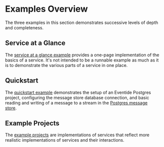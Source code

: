 # Examples Overview

The three examples in this section demonstrates successive levels of depth and completeness.

## Service at a Glance

The [service at a glance example](./at-a-glance.md) provides a one-page implementation of the basics of a service. It's not intended to be a runnable example as much as it is to demonstrate the various parts of a service in one place.

## Quickstart

The [quickstart example](./quickstart.md) demonstrates the setup of an Eventide Postgres project, configuring the message store database connection, and basic reading and writing of a message to a stream in the [Postgres message store](/user-guide/message-db/).

## Example Projects

The [example projects](./example-projects.md) are implementations of services that reflect more realistic implementations of services and their interactions.
